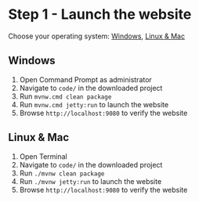 # Step 1 - Launch the website
Choose your operating system: [Windows](#windows), [Linux & Mac](#linux--Mac)

## Windows
1. Open Command Prompt as administrator
1. Navigate to `code/` in the downloaded project
1. Run `mvnw.cmd clean package`
2. Run `mvnw.cmd jetty:run` to launch the website
3. Browse `http://localhost:9080` to verify the website

## Linux & Mac

1. Open Terminal
1. Navigate to `code/` in the downloaded project
1. Run `./mvnw clean package`
2. Run `./mvnw jetty:run` to launch the website
3. Browse `http://localhost:9080` to verify the website

